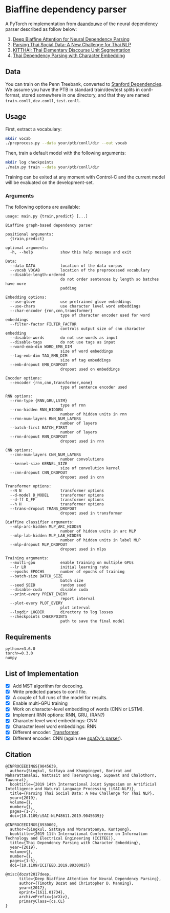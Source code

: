 # Biaffine dependency parser
A PyTorch reimplementation from [daandouwe](https://github.com/daandouwe/biaffine-dependency-parser) of the neural dependency parser described as follow below:
1. [Deep Biaffine Attention for Neural Dependency Parsing](https://arxiv.org/abs/1611.01734)
2. [Parsing Thai Social Data: A New Challenge for Thai NLP](https://ieeexplore.ieee.org/abstract/document/9045639)
3. [KITTHAI: Thai Elementary Discourse Unit Segmentation](https://aiforthai.in.th/)
4. [Thai Dependency Parsing with Character Embedding](https://ieeexplore.ieee.org/document/8930002)

## Data
You can train on the Penn Treebank, converted to [Stanford Dependencies](https://nlp.stanford.edu/software/stanford-dependencies.shtml). We assume you have the PTB in standard train/dev/test splits in conll-format, stored somewhere in one directory, and that they are named `train.conll`, `dev.conll`, `test.conll`.

## Usage
First, extract a vocabulary:
```bash
mkdir vocab
./preprocess.py --data your/ptb/conll/dir --out vocab
```

Then, train a default model with the following arguments:
```bash
mkdir log checkpoints
./main.py train --data your/ptb/conll/dir
```
Training can be exited at any moment with Control-C and the current model will be evaluated on the development-set.

### Arguments
The following options are available:
```
usage: main.py {train,predict} [...]

Biaffine graph-based dependency parser

positional arguments:
  {train,predict}

optional arguments:
  -h, --help            show this help message and exit

Data:
  --data DATA           location of the data corpus
  --vocab VOCAB         location of the preprocessed vocabulary
  --disable-length-ordered
                        do not order sentences by length so batches have more
                        padding

Embedding options:
  --use-glove           use pretrained glove embeddings
  --use-chars           use character level word embeddings
  --char-encoder {rnn,cnn,transformer}
                        type of character encoder used for word embeddings
  --filter-factor FILTER_FACTOR
                        controls output size of cnn character embedding
  --disable-words       do not use words as input
  --disable-tags        do not use tags as input
  --word-emb-dim WORD_EMB_DIM
                        size of word embeddings
  --tag-emb-dim TAG_EMB_DIM
                        size of tag embeddings
  --emb-dropout EMB_DROPOUT
                        dropout used on embeddings

Encoder options:
  --encoder {rnn,cnn,transformer,none}
                        type of sentence encoder used

RNN options:
  --rnn-type {RNN,GRU,LSTM}
                        type of rnn
  --rnn-hidden RNN_HIDDEN
                        number of hidden units in rnn
  --rnn-num-layers RNN_NUM_LAYERS
                        number of layers
  --batch-first BATCH_FIRST
                        number of layers
  --rnn-dropout RNN_DROPOUT
                        dropout used in rnn

CNN options:
  --cnn-num-layers CNN_NUM_LAYERS
                        number convolutions
  --kernel-size KERNEL_SIZE
                        size of convolution kernel
  --cnn-dropout CNN_DROPOUT
                        dropout used in cnn

Transformer options:
  --N N                 transformer options
  --d-model D_MODEL     transformer options
  --d-ff D_FF           transformer options
  --h H                 transformer options
  --trans-dropout TRANS_DROPOUT
                        dropout used in transformer

Biaffine classifier arguments:
  --mlp-arc-hidden MLP_ARC_HIDDEN
                        number of hidden units in arc MLP
  --mlp-lab-hidden MLP_LAB_HIDDEN
                        number of hidden units in label MLP
  --mlp-dropout MLP_DROPOUT
                        dropout used in mlps

Training arguments:
  --multi-gpu           enable training on multiple GPUs
  --lr LR               initial learning rate
  --epochs EPOCHS       number of epochs of training
  --batch-size BATCH_SIZE
                        batch size
  --seed SEED           random seed
  --disable-cuda        disable cuda
  --print-every PRINT_EVERY
                        report interval
  --plot-every PLOT_EVERY
                        plot interval
  --logdir LOGDIR       directory to log losses
  --checkpoints CHECKPOINTS
                        path to save the final model
  ```

## Requirements
```
python>=3.6.0
torch>=0.3.0
numpy
```

## List of Implementation
- [x] Add MST algorithm for decoding.
- [x] Write predicted parses to conll file.
- [x] A couple of full runs of the model for results.
- [x] Enable multi-GPU training
- [x] Work on character-level embedding of words (CNN or LSTM).
- [x] Implement RNN options: RNN, GRU, (RAN?)
- [x] Character level word embeddings: CNN
- [x] Character level word embeddings: RNN
- [x] Different encoder: [Transformer](http://nlp.seas.harvard.edu/2018/04/03/attention.html).
- [x] Different encoder: CNN (again see [spaCy's parser](https://spacy.io/api/)).

## Citation
```
@INPROCEEDINGS{9045639,
  author={Singkul, Sattaya and Khampingyot, Borirat and Maharattamalai, Nattasit and Taerungruang, Supawat and Chalothorn, Tawunrat},
  booktitle={2019 14th International Joint Symposium on Artificial Intelligence and Natural Language Processing (iSAI-NLP)}, 
  title={Parsing Thai Social Data: A New Challenge for Thai NLP}, 
  year={2019},
  volume={},
  number={},
  pages={1-7},
  doi={10.1109/iSAI-NLP48611.2019.9045639}}
  
@INPROCEEDINGS{8930002,
  author={Singkul, Sattaya and Woraratpanya, Kuntpong},
  booktitle={2019 11th International Conference on Information Technology and Electrical Engineering (ICITEE)}, 
  title={Thai Dependency Parsing with Character Embedding}, 
  year={2019},
  volume={},
  number={},
  pages={1-5},
  doi={10.1109/ICITEED.2019.8930002}}

@misc{dozat2017deep,
      title={Deep Biaffine Attention for Neural Dependency Parsing}, 
      author={Timothy Dozat and Christopher D. Manning},
      year={2017},
      eprint={1611.01734},
      archivePrefix={arXiv},
      primaryClass={cs.CL}
}
```
